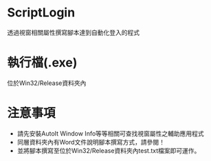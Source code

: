 # ScriptLogin
透過視窗相關屬性撰寫腳本達到自動化登入的程式
# 執行檔(.exe)
位於Win32/Release資料夾內
# 注意事項
* 請先安裝AutoIt Window Info等等相關可查找視窗屬性之輔助應用程式
* 同層資料夾內有Word文件說明腳本撰寫方式，請參閱！
* 並將腳本撰寫至位於Win32/Release資料夾內test.txt檔案即可運作。
